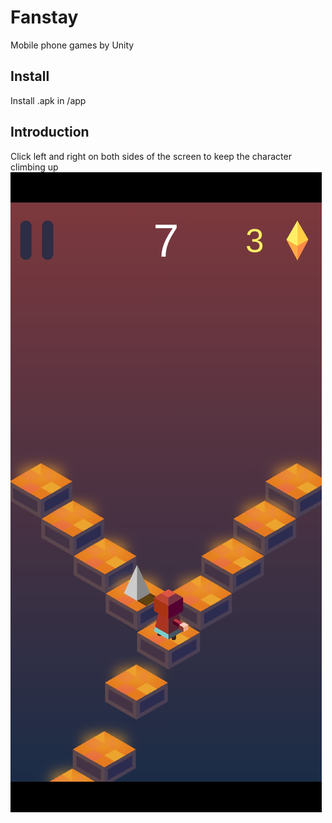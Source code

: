 # Fanstay
Mobile phone games by Unity
## Install
Install .apk in /app
## Introduction
Click left and right on both sides of the screen to keep the character climbing up
![截图](screenshots/Screenshot_20190415-151218_Fantacy.jpg)
